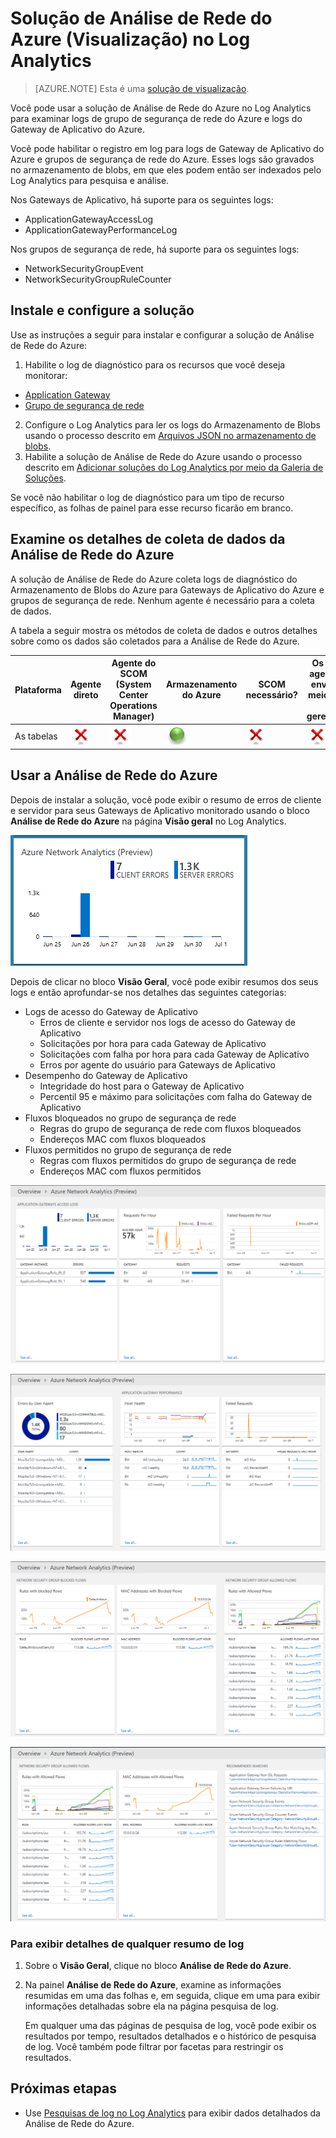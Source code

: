 <properties
    pageTitle="Solução de Análise de Rede do Azure no Log Analytics | Microsoft Azure"
    description="Você pode usar a solução de Análise de Rede do Azure no Log Analytics para examinar logs de grupo de segurança de rede do Azure e logs do Gateway de Aplicativo do Azure."
    services="log-analytics"
    documentationCenter=""
    authors="richrundmsft"
    manager="jochan"
    editor=""/>

<tags
    ms.service="log-analytics"
    ms.workload="na"
    ms.tgt_pltfrm="na"
    ms.devlang="na"
    ms.topic="article"
    ms.date="07/05/2016"
    ms.author="richrund"/>


# <a name="azure-networking-analytics-(preview)-solution-in-log-analytics"></a>Solução de Análise de Rede do Azure (Visualização) no Log Analytics

>[AZURE.NOTE] Esta é uma [solução de visualização](log-analytics-add-solutions.md#log-analytics-preview-solutions-and-features).

Você pode usar a solução de Análise de Rede do Azure no Log Analytics para examinar logs de grupo de segurança de rede do Azure e logs do Gateway de Aplicativo do Azure.

Você pode habilitar o registro em log para logs de Gateway de Aplicativo do Azure e grupos de segurança de rede do Azure. Esses logs são gravados no armazenamento de blobs, em que eles podem então ser indexados pelo Log Analytics para pesquisa e análise.

Nos Gateways de Aplicativo, há suporte para os seguintes logs:

+ ApplicationGatewayAccessLog
+ ApplicationGatewayPerformanceLog

Nos grupos de segurança de rede, há suporte para os seguintes logs:

+ NetworkSecurityGroupEvent
+ NetworkSecurityGroupRuleCounter

## <a name="install-and-configure-the-solution"></a>Instale e configure a solução

Use as instruções a seguir para instalar e configurar a solução de Análise de Rede do Azure:

1.  Habilite o log de diagnóstico para os recursos que você deseja monitorar:
  + [Application Gateway](../application-gateway/application-gateway-diagnostics.md)
  + [Grupo de segurança de rede](../virtual-network/virtual-network-nsg-manage-log.md)
2.  Configure o Log Analytics para ler os logs do Armazenamento de Blobs usando o processo descrito em [Arquivos JSON no armazenamento de blobs](../log-analytics/log-analytics-azure-storage-json.md).
3.  Habilite a solução de Análise de Rede do Azure usando o processo descrito em [Adicionar soluções do Log Analytics por meio da Galeria de Soluções](log-analytics-add-solutions.md).  

Se você não habilitar o log de diagnóstico para um tipo de recurso específico, as folhas de painel para esse recurso ficarão em branco.

## <a name="review-azure-networking-analytics-data-collection-details"></a>Examine os detalhes de coleta de dados da Análise de Rede do Azure

A solução de Análise de Rede do Azure coleta logs de diagnóstico do Armazenamento de Blobs do Azure para Gateways de Aplicativo do Azure e grupos de segurança de rede.
Nenhum agente é necessário para a coleta de dados.

A tabela a seguir mostra os métodos de coleta de dados e outros detalhes sobre como os dados são coletados para a Análise de Rede do Azure.

| Plataforma | Agente direto | Agente do SCOM (System Center Operations Manager) | Armazenamento do Azure | SCOM necessário? | Os dados do agente SCOM enviados por meio do grupo de gerenciamento | Frequência de coleta |
|---|---|---|---|---|---|---|
|As tabelas|![Não](./media/log-analytics-azure-networking/oms-bullet-red.png)|![Não](./media/log-analytics-azure-networking/oms-bullet-red.png)|![Sim](./media/log-analytics-azure-networking/oms-bullet-green.png)|            ![Não](./media/log-analytics-azure-networking/oms-bullet-red.png)|![Não](./media/log-analytics-azure-networking/oms-bullet-red.png)| 10 minutos|

## <a name="use-azure-networking-analytics"></a>Usar a Análise de Rede do Azure

Depois de instalar a solução, você pode exibir o resumo de erros de cliente e servidor para seus Gateways de Aplicativo monitorado usando o bloco **Análise de Rede do Azure** na página **Visão geral** no Log Analytics.

![imagem do bloco de Análise de Rede do Azure](./media/log-analytics-azure-networking/log-analytics-azurenetworking-tile.png)

Depois de clicar no bloco **Visão Geral**, você pode exibir resumos dos seus logs e então aprofundar-se nos detalhes das seguintes categorias:

+ Logs de acesso do Gateway de Aplicativo
  - Erros de cliente e servidor nos logs de acesso do Gateway de Aplicativo
  - Solicitações por hora para cada Gateway de Aplicativo
  - Solicitações com falha por hora para cada Gateway de Aplicativo
  - Erros por agente do usuário para Gateways de Aplicativo
+ Desempenho do Gateway de Aplicativo
  - Integridade do host para o Gateway de Aplicativo
  - Percentil 95 e máximo para solicitações com falha do Gateway de Aplicativo
+ Fluxos bloqueados no grupo de segurança de rede
  - Regras do grupo de segurança de rede com fluxos bloqueados
  - Endereços MAC com fluxos bloqueados
+ Fluxos permitidos no grupo de segurança de rede
  - Regras com fluxos permitidos do grupo de segurança de rede
  - Endereços MAC com fluxos permitidos


![imagem do painel de Análise de Rede do Azure](./media/log-analytics-azure-networking/log-analytics-azurenetworking01.png)

![imagem do painel de Análise de Rede do Azure](./media/log-analytics-azure-networking/log-analytics-azurenetworking02.png)

![imagem do painel de Análise de Rede do Azure](./media/log-analytics-azure-networking/log-analytics-azurenetworking03.png)

![imagem do painel de Análise de Rede do Azure](./media/log-analytics-azure-networking/log-analytics-azurenetworking04.png)

### <a name="to-view-details-for-any-log-summary"></a>Para exibir detalhes de qualquer resumo de log

1. Sobre o **Visão Geral**, clique no bloco **Análise de Rede do Azure**.
2. Na painel **Análise de Rede do Azure**, examine as informações resumidas em uma das folhas e, em seguida, clique em uma para exibir informações detalhadas sobre ela na página pesquisa de log.

    Em qualquer uma das páginas de pesquisa de log, você pode exibir os resultados por tempo, resultados detalhados e o histórico de pesquisa de log. Você também pode filtrar por facetas para restringir os resultados.

## <a name="next-steps"></a>Próximas etapas

- Use [Pesquisas de log no Log Analytics](log-analytics-log-searches.md) para exibir dados detalhados da Análise de Rede do Azure.



<!--HONumber=Oct16_HO2-->


